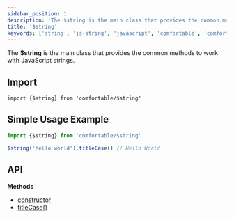 ```yaml
---
sidebar_position: 1
description: 'The $string is the main class that provides the common methods to work with JavaScript strings.'
title: '$string'
keywords: ['string', 'js-string', 'javascript', 'comfortable', 'comfort', 'util', 'utils', 'utility', 'utilities', 'extras', 'helpers', 'stdlib', 'boost', 'oop', 'oop-in-javascript', 'object-oriented-programming', 'oop-principles', 'object-oriented']
---
```


The **$string** is the main class that provides the common methods to work with JavaScript strings.

## Import

```
import {$string} from 'comfortable/$string'
```

## Simple Usage Example

```js
import {$string} from 'comfortable/$string'

$string('hello world').titleCase() // Hello World
```

## API

**Methods**

- [constructor](./constructor)
- [titleCase()](./titleCase)
